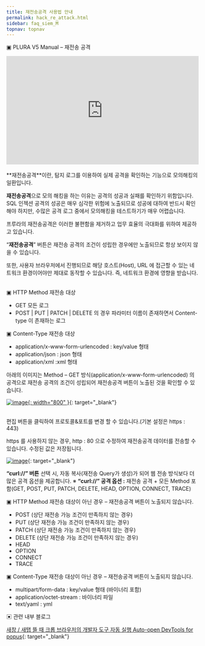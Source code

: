 ```yaml
---
title: 재전송공격 사용법 안내 
permalink: hack_re_attack.html
sidebar: faq_siem_M
topnav: topnav
---
```


▣ PLURA V5 Manual – 재전송 공격

<style>.embed-container { position: relative; padding-bottom: 56.25%; height: 0; overflow: hidden; max-width: 100%; } .embed-container iframe, .embed-container object, .embed-container embed { position: absolute; top: 0; left: 0; width: 100%; height: 100%; }</style><div class='embed-container'><iframe src='https://www.youtube.com/embed/_ICFu8Rg5h0' frameborder='0' allowfullscreen></iframe></div>

<br />
**재전송공격**이란, 탐지 로그를 이용하여 실제 공격을 확인하는 기능으로 모의해킹의 일환입니다.

**재전송공격**으로 모의 해킹을 하는 이유는 공격의 성공과 실패를 확인하기 위함입니다.
SQL 인젝션 공격의 성공은 매우 심각한 위험에 노출되므로 성공에 대하여 반드시 확인해야 하지만,
수많은 공격 로그 중에서 모의해킹을 테스트하기가 매우 어렵습니다.

프루라의 재전송공격은 이러한 불편함을 제거하고 업무 효율의 극대화를 위하여 제공하고 있습니다.

“**재전송공격**” 버튼은 재전송 공격의 조건이 성립한 경우에만 노출되므로 항상 보이지 않을 수 있습니다.

또한, 사용자 브라우저에서 진행되므로 해당 호스트(Host), URL 에 접근할 수 있는 네트워크 환경이어야만 제대로 동작할 수 있습니다. 즉, 네트워크 환경에 영향을 받습니다.

<br />
▣ HTTP Method 재전송 대상

- GET 모든 로그
- POST | PUT | PATCH | DELETE 의 경우 파라미터 이름이 존재하면서 Content-type 이 존재하는 로그

▣ Content-Type 재전송 대상

- application/x-www-form-urlencoded : key/value 형태
- application/json : json 형태
- application/xml :xml 형태

아래의 이미지는 Method – GET 방식(application/x-www-form-urlencoded) 의 공격으로 재전송 공격의 조건이 성립되어 재전송공격 버튼이 노출된 것을 확인할 수 있습니다.

 [![image](/docs/images/Additianal/hack/1.png){: width="800" }](/docs/images/Additianal/aws/1.png){: target="_blank"}

<br />
편집 버튼을 클릭하여 프로토콜&포트를 변경 할 수 있습니다.(기본 설정은 https : 443)

https 를 사용하지 않는 경우, http : 80 으로 수정하여 재전송공격 데이터를 전송할 수 있습니다.
수정된 값은 저장됩니다.

 [![image](/docs/images/Additianal/hack/2.png)](/docs/images/Additianal/aws/2.png){: target="_blank"}


**“curl://” 버튼** 선택 시, 자동 복사(재전송 Query가 생성)가 되어 웹 전송 방식보다 더 많은 공격 옵션을 제공합니다.
※ **“curl://” 공격 옵션 :** 재전송 공격 + 모든 Method 포함(GET, POST, PUT, PATCH, DELETE, HEAD, OPTION, CONNECT, TRACE)

▣ HTTP Method 재전송 대상이 아닌 경우 – 재전송공격 버튼이 노출되지 않습니다.

- POST (상단 재전송 가능 조건이 만족하지 않는 경우)
- PUT (상단 재전송 가능 조건이 만족하지 않는 경우)
- PATCH (상단 재전송 가능 조건이 만족하지 않는 경우)
- DELETE (상단 재전송 가능 조건이 만족하지 않는 경우)
- HEAD
- OPTION
- CONNECT
- TRACE

▣ Content-Type 재전송 대상이 아닌 경우 – 재전송공격 버튼이 노출되지 않습니다.

- multipart/form-data : key/value 형태 (바이너리 포함)
- application/octet-stream : 바이너리 파일
- text/yaml : yml

▣ 관련 내부 블로그

[새창 / 새탭 뜰 때 크롭 브라우저의 개발자 도구 자동 실행 Auto-open DevTools for popus](http://blog.plura.io/?p=12255){: target="_blank"}
